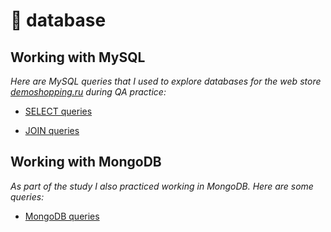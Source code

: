 # 📂 database
## **Working with MySQL** ##

_Here are MySQL queries that I used to explore databases for the web store [demoshopping.ru](https://demoshopping.ru/) during QA practice:_

- [SELECT queries](https://docs.google.com/spreadsheets/d/1l5VvyAlQ8SAW14Cy7meVnkOwNgDq--p4sOd3PYXglUM/edit?usp=sharing)

- [JOIN queries](https://docs.google.com/spreadsheets/d/1mM_yuaFRwn1_2ouIaQcOKBeMLe-NwFRHqVqDDxf4Nvw/edit?usp=sharing)

## **Working with MongoDB** ##

_As part of the study I also practiced working in MongoDB. Here are some queries:_

- [MongoDB queries](https://docs.google.com/spreadsheets/d/1Tbywa7OcAIYTF_DCRuJKiM_afKoJwLEshj5WxuzQ5lY/edit?usp=sharing)

